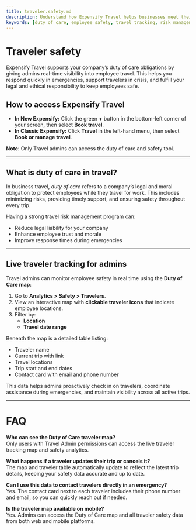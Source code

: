 ```yaml
---
title: traveler.safety.md
description: Understand how Expensify Travel helps businesses meet their duty of care obligations by tracking employee travel and supporting traveler safety.
keywords: [duty of care, employee safety, travel tracking, risk management, travel map]
---
```


# Traveler safety

Expensify Travel supports your company’s duty of care obligations by giving admins real-time visibility into employee travel. This helps you respond quickly in emergencies, support travelers in crisis, and fulfill your legal and ethical responsibility to keep employees safe.

## How to access Expensify Travel

- **In New Expensify:** Click the green **+** button in the bottom-left corner of your screen, then select **Book travel**.
- **In Classic Expensify:** Click **Travel** in the left-hand menu, then select **Book or manage travel**.

**Note**: Only Travel admins can access the duty of care and safety tool.

---

## What is duty of care in travel?

In business travel, *duty of care* refers to a company’s legal and moral obligation to protect employees while they travel for work. This includes minimizing risks, providing timely support, and ensuring safety throughout every trip.

Having a strong travel risk management program can:
- Reduce legal liability for your company
- Enhance employee trust and morale
- Improve response times during emergencies

---

## Live traveler tracking for admins

Travel admins can monitor employee safety in real time using the **Duty of Care map**:
1. Go to **Analytics > Safety > Travelers**.
2. View an interactive map with **clickable traveler icons** that indicate employee locations.
3. Filter by:
   - **Location**
   - **Travel date range**

Beneath the map is a detailed table listing:
- Traveler name
- Current trip with link
- Travel locations
- Trip start and end dates
- Contact card with email and phone number

This data helps admins proactively check in on travelers, coordinate assistance during emergencies, and maintain visibility across all active trips.

---

# FAQ

**Who can see the Duty of Care traveler map?**  
Only users with Travel Admin permissions can access the live traveler tracking map and safety analytics.

**What happens if a traveler updates their trip or cancels it?**  
The map and traveler table automatically update to reflect the latest trip details, keeping your safety data accurate and up to date.

**Can I use this data to contact travelers directly in an emergency?**  
Yes. The contact card next to each traveler includes their phone number and email, so you can quickly reach out if needed.

**Is the traveler map available on mobile?**  
Yes. Admins can access the Duty of Care map and all traveler safety data from both web and mobile platforms.

